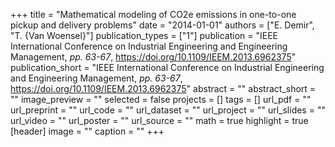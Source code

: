 +++
title = "Mathematical modeling of CO<inf>2</inf>e emissions in one-to-one pickup and delivery problems"
date = "2014-01-01"
authors = ["E. Demir", "T. {Van Woensel}"]
publication_types = ["1"]
publication = "IEEE International Conference on Industrial Engineering and Engineering Management, _pp. 63-67_, https://doi.org/10.1109/IEEM.2013.6962375"
publication_short = "IEEE International Conference on Industrial Engineering and Engineering Management, _pp. 63-67_, https://doi.org/10.1109/IEEM.2013.6962375"
abstract = ""
abstract_short = ""
image_preview = ""
selected = false
projects = []
tags = []
url_pdf = ""
url_preprint = ""
url_code = ""
url_dataset = ""
url_project = ""
url_slides = ""
url_video = ""
url_poster = ""
url_source = ""
math = true
highlight = true
[header]
image = ""
caption = ""
+++
